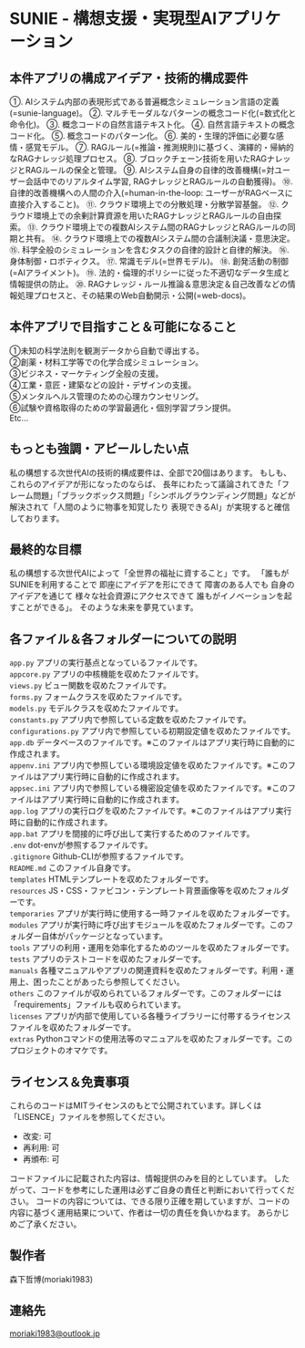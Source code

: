 # SUNIE - 構想支援・実現型AIアプリケーション




## 本件アプリの構成アイデア・技術的構成要件
①. AIシステム内部の表現形式である普遍概念シミュレーション言語の定義(=sunie-language)。
②. マルチモーダルなパターンの概念コード化(=数式化と命令化)。
③. 概念コードの自然言語テキスト化。
④. 自然言語テキストの概念コード化。
⑤. 概念コードのパターン化。
⑥. 美的・生理的評価に必要な感情・感覚モデル。
⑦. RAGルール(=推論・推測規則)に基づく、演繹的・帰納的なRAGナレッジ処理プロセス。
⑧. ブロックチェーン技術を用いたRAGナレッジとRAGルールの保全と管理。
⑨. AIシステム自身の自律的改善機構(=対ユーザー会話中でのリアルタイム学習, RAGナレッジとRAGルールの自動獲得)。
⑩. 自律的改善機構への人間の介入(=human-in-the-loop: ユーザーがRAGベースに直接介入すること)。
⑪. クラウド環境上での分散処理・分散学習基盤。
⑫. クラウド環境上での余剰計算資源を用いたRAGナレッジとRAGルールの自由探索。
⑬. クラウド環境上での複数AIシステム間のRAGナレッジとRAGルールの同期と共有。
⑭. クラウド環境上での複数AIシステム間の合議制決議・意思決定。
⑮. 科学全般のシミュレーションを含むタスクの自律的設計と自律的解決。
⑯. 身体制御・ロボティクス。
⑰. 常識モデル(=世界モデル)。
⑱. 創発活動の制御(=AIアライメント)。
⑲. 法的・倫理的ポリシーに従った不適切なデータ生成と情報提供の防止。
⑳. RAGナレッジ・ルール推論＆意思決定＆自己改善などの情報処理プロセスと、その結果のWeb自動開示・公開(=web-docs)。




## 本件アプリで目指すこと＆可能になること
①未知の科学法則を観測データから自動で導出する。  
②創薬・材料工学等での化学合成シミュレーション。  
③ビジネス・マーケティング全般の支援。  
④工業・意匠・建築などの設計・デザインの支援。  
⑤メンタルヘルス管理のための心理カウンセリング。  
⑥試験や資格取得のための学習最適化・個別学習プラン提供。  
Etc...




## もっとも強調・アピールしたい点
私の構想する次世代AIの技術的構成要件は、全部で20個はあります。
もしも、これらのアイデアが形になったのならば、
長年にわたって議論されてきた「フレーム問題」「ブラックボックス問題」「シンボルグラウンディング問題」などが解決されて「人間のように物事を知覚したり 表現できるAI」が実現すると確信しております。




## 最終的な目標
私の構想する次世代AIによって「全世界の福祉に資すること」です。
「誰もが SUNIEを利用することで 即座にアイデアを形にできて 障害のある人でも 自身のアイデアを通じて 様々な社会資源にアクセスできて 誰もがイノベーションを起すことができる」。
そのような未来を夢見ています。




## 各ファイル＆各フォルダーについての説明
`app.py` アプリの実行基点となっているファイルです。  
`appcore.py` アプリの中核機能を収めたファイルです。  
`views.py` ビュー関数を収めたファイルです。  
`forms.py` フォームクラスを収めたファイルです。  
`models.py` モデルクラスを収めたファイルです。  
`constants.py` アプリ内で参照している定数を収めたファイルです。  
`configurations.py` アプリ内で参照している初期設定値を収めたファイルです。  
`app.db` データベースのファイルです。※このファイルはアプリ実行時に自動的に作成されます。  
`appenv.ini` アプリ内で参照している環境設定値を収めたファイルです。※このファイルはアプリ実行時に自動的に作成されます。  
`appsec.ini` アプリ内で参照している機密設定値を収めたファイルです。※このファイルはアプリ実行時に自動的に作成されます。  
`app.log` アプリの実行ログを収めたファイルです。※このファイルはアプリ実行時に自動的に作成されます。  
`app.bat` アプリを間接的に呼び出して実行するためのファイルです。   
`.env` dot-envが参照するファイルです。  
`.gitignore` Github-CLIが参照するファイルです。  
`README.md` このファイル自身です。  
`templates` HTMLテンプレートを収めたフォルダーです。  
`resources` JS・CSS・ファビコン・テンプレート背景画像等を収めたフォルダーです。  
`temporaries` アプリが実行時に使用する一時ファイルを収めたフォルダーです。  
`modules` アプリが実行時に呼び出すモジュールを収めたフォルダーです。このフォルダー自体がパッケージとなっています。  
`tools` アプリの利用・運用を効率化するためのツールを収めたフォルダーです。  
`tests` アプリのテストコードを収めたフォルダーです。  
`manuals` 各種マニュアルやアプリの関連資料を収めたフォルダーです。利用・運用上、困ったことがあったら参照してください。  
`others` このファイルが収められているフォルダーです。このフォルダーには「requirements」ファイルも収められています。  
`licenses` アプリが内部で使用している各種ライブラリーに付帯するライセンスファイルを収めたフォルダーです。  
`extras` Pythonコマンドの使用法等のマニュアルを収めたフォルダーです。このプロジェクトのオマケです。




## ライセンス＆免責事項
これらのコードはMITライセンスのもとで公開されています。詳しくは「LISENCE」ファイルを参照してください。

- 改変: 可
- 再利用: 可
- 再頒布: 可

コードファイルに記載された内容は、情報提供のみを目的としています。
したがって、コードを参考にした運用は必ずご自身の責任と判断において行ってください。
コードの内容については、できる限り正確を期していますが、コードの内容に基づく運用結果について、作者は一切の責任を負いかねます。
あらかじめご了承ください。




## 製作者
森下哲博(moriaki1983)




## 連絡先
moriaki1983@outlook.jp

